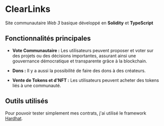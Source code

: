 # ClearLinks

Site communautaire *Web 3* basique développé en **Solidity** et **TypeScript**

## Fonctionnalités principales

- **Vote Communautaire :** Les utilisateurs peuvent proposer et voter sur des projets ou des décisions importantes, assurant ainsi une gouvernance démocratique et transparente grâce à la blockchain.
  
- **Dons :** Il y a aussi la possibilité de faire des dons à des créateurs.

- **Vente de Tokens et d'NFT :** Les utilisateurs peuvent acheter des tokens liés à une communauté.

## Outils utilisés

Pour pouvoir tester simplement mes contrats, j'ai utilisé le framework [Hardhat](https://hardhat.org/).

